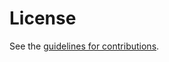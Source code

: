 # License

See the
[guidelines for contributions](https://github.com/YuChaode/draft-yu-ccamp-te-fgnm-yang/blob/main/CONTRIBUTING.md).
